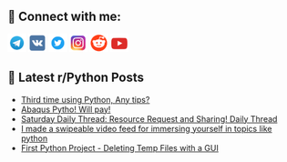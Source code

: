 ## 🔎 Connect with me:
[<img src="https://github.com/bullbesh/bullbesh/blob/main/images/Telegram.png" width="32" height="32" />](https://t.me/bullbesh)
[<img src="https://github.com/bullbesh/bullbesh/blob/main/images/VK.png" width="32" height="32" />](https://vk.com/bullbesh)
[<img src="https://github.com/bullbesh/bullbesh/blob/main/images/Twitter.png" width="32" height="32" />](https://twitter.com/bullbesh1)
[<img src="https://github.com/bullbesh/bullbesh/blob/main/images/Instagram.png" width="32" height="32" />](https://www.instagram.com/bullbesh)
[<img src="https://github.com/bullbesh/bullbesh/blob/main/images/Reddit.png" width="32" height="32" />](https://www.reddit.com/user/bullbesh)
[<img src="https://github.com/bullbesh/bullbesh/blob/main/images/YouTube.png" width="32" height="32" />](https://www.youtube.com/channel/UCtfjRs6uzgq5mfm8S06WTcg)

## 📕 Latest r/Python Posts
<!-- BLOG-POST-LIST:START -->
- [Third time using Python, Any tips?](https://www.reddit.com/r/Python/comments/1lmbb2a/third_time_using_python_any_tips/)
- [Abaqus Pytho! Will pay!](https://www.reddit.com/r/Python/comments/1lmb3cv/abaqus_pytho_will_pay/)
- [Saturday Daily Thread: Resource Request and Sharing! Daily Thread](https://www.reddit.com/r/Python/comments/1lm91sf/saturday_daily_thread_resource_request_and/)
- [I made a swipeable video feed for immersing yourself in topics like python](https://www.reddit.com/r/Python/comments/1lm3bvd/i_made_a_swipeable_video_feed_for_immersing/)
- [First Python Project - Deleting Temp Files with a GUI](https://www.reddit.com/r/Python/comments/1lm2q7y/first_python_project_deleting_temp_files_with_a/)
<!-- BLOG-POST-LIST:END -->

